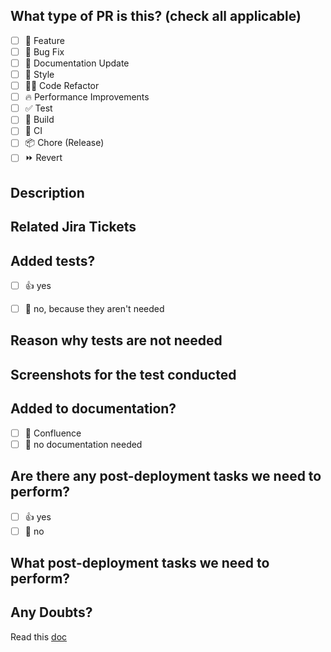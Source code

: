 <!--
  
  For a timely review/response, please avoid force-pushing additional
  commits if your PR already received reviews or comments.
  
  Before submitting a Pull Request, please ensure you've done the following:
  - 📖 Read the following Guide: https://confluence.cxloyalty.com/display/EN/Github+Pull+Request+Template.
  - 👷‍♀️ Create small PRs. In most cases, this will be possible.
  - ✅ Provide tests for your changes.
  - 📝 Use descriptive commit messages.
  - 📗 Update any related documentation and include any relevant screenshots.
-->

## What type of PR is this? (check all applicable)
<!--
You can check after clicking Create Pull Request
-->

- [ ] 🍕 Feature
- [ ] 🐛 Bug Fix
- [ ] 📝 Documentation Update
- [ ] 🎨 Style
- [ ] 🧑‍💻 Code Refactor
- [ ] 🔥 Performance Improvements
- [ ] ✅ Test
- [ ] 🤖 Build
- [ ] 🔁 CI
- [ ] 📦 Chore (Release)
- [ ] ⏩ Revert

## Description

<!-- 
Add this before clicking Create Pull Request | Please do not leave this blank 
This PR [adds/removes/fixes/replaces] the [feature/bug/etc]. 
-->

## Related Jira Tickets
<!-- 
Jira tickets links

Add this before clicking Create Pull Request | Please do not leave this blank 
-->

## Added tests?
<!--
You can check after clicking Create Pull Request
-->

- [ ] 👍 yes
- [ ] 🙅 no, because they aren't needed


## Reason why tests are not needed
<!-- 
Add this before clicking Create Pull Request | Please do not leave this blank if no tests are required 
-->

## Screenshots for the test conducted

<!--
Add this before clicking Create Pull Request | Screenshots for the tests conducted 
-->

## Added to documentation?
<!--
You can check after clicking Create Pull Request
-->

- [ ] 📜 Confluence
- [ ] 🙅 no documentation needed

## Are there any post-deployment tasks we need to perform?
<!--
You can check after clicking Create Pull Request
-->

- [ ] 👍 yes
- [ ] 🙅 no

## What post-deployment tasks we need to perform?
<!-- 
Add this before clicking Create Pull Request | Please do not leave this blank | <NA> if ther are no tasks needed
-->

## Any Doubts?

Read this [doc](https://confluence.cxloyalty.com/display/EN/Github+Pull+Request+Template)

<!-- note: PRs with deleted sections will be marked invalid -->
